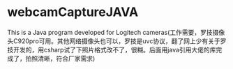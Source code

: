 # webcamCaptureJAVA
This is a Java program developed for Logitech cameras(工作需要，罗技摄像头C920pro可用。其他网络摄像头也可以，罗技是uvc协议，翻了网上少有关于罗技开发的，用csharp试了下照片格式改不了，很糊。后面用java引用大佬的库完成了，拍照清晰，符合厂家需求)
